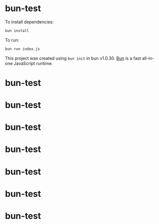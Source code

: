 # bun-test

To install dependencies:

```bash
bun install
```

To run:

```bash
bun run index.js
```

This project was created using `bun init` in bun v1.0.30. [Bun](https://bun.sh) is a fast all-in-one JavaScript runtime.
# bun-test
# bun-test
# bun-test
# bun-test
# bun-test
# bun-test
# bun-test
